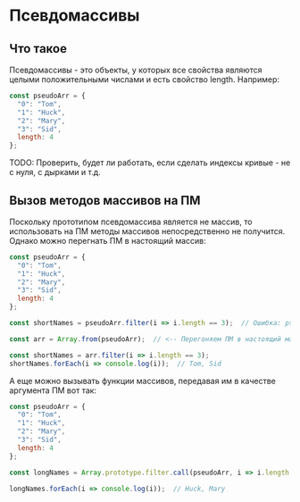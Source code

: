 # Псевдомассивы

## Что такое

Псевдомассивы - это объекты, у которых все свойства являются целыми положительными числами и есть свойство length. Например:

```javascript
const pseudoArr = {
  "0": "Tom",
  "1": "Huck",
  "2": "Mary",
  "3": "Sid",
  length: 4
};
```

TODO: Проверить, будет ли работать, если сделать индексы кривые - не с нуля, с дырками и т.д.

## Вызов методов массивов на ПМ

Поскольку прототипом псевдомассива является не массив, то использовать на ПМ методы массивов непосредственно не получится. Однако можно перегнать ПМ в настоящий массив:

```javascript
const pseudoArr = {
  "0": "Tom",
  "1": "Huck",
  "2": "Mary",
  "3": "Sid",
  length: 4
};

const shortNames = pseudoArr.filter(i => i.length == 3);  // Ошибка: pseudoArr.filter is not a function

const arr = Array.from(pseudoArr);  // <-- Перегоняем ПМ в настоящий массив

const shortNames = arr.filter(i => i.length == 3);
shortNames.forEach(i => console.log(i));  // Tom, Sid
```

А еще можно вызывать функции массивов, передавая им в качестве аргумента ПМ вот так:

```javascript
const pseudoArr = {
  "0": "Tom",
  "1": "Huck",
  "2": "Mary",
  "3": "Sid",
  length: 4
};

const longNames = Array.prototype.filter.call(pseudoArr, i => i.length > 3);  // <-- Через call

longNames.forEach(i => console.log(i));  // Huck, Mary
```

